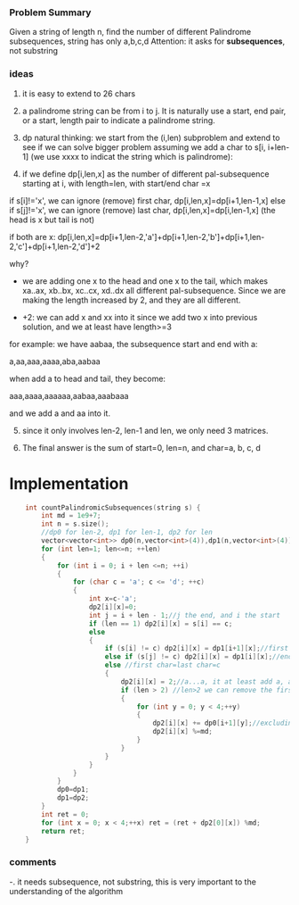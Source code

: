### Problem Summary
Given a string of length n, find the number of different Palindrome subsequences, string has only a,b,c,d
Attention: it asks for **subsequences**, not substring

### ideas
1. it is easy to extend to 26 chars

2. a palindrome string can be from i to j. It is naturally use a start, end pair, or a start, length pair to indicate a palindrome string.

3. dp natural thinking: we start from the (i,len) subproblem and extend to see if we can solve bigger problem
assuming we add a char to s[i, i+len-1] (we use xxxx to indicat the string which is palindrome):

4. if we define dp[i,len,x] as the number of different pal-subsequence starting at i, with length=len, with start/end char =x

if s[i]!='x', we can ignore (remove) first char, dp[i,len,x]=dp[i+1,len-1,x]
else if s[j]!='x', we can ignore (remove) last char, dp[i,len,x]=dp[i,len-1,x] (the head is x but tail is not)

if both are x: 
dp[i,len,x]=dp[i+1,len-2,'a']+dp[i+1,len-2,'b']+dp[i+1,len-2,'c']+dp[i+1,len-2,'d']+2

why?
  - we are adding one x to the head and one x to the tail, which makes xa..ax, xb..bx, xc..cx, xd..dx all different pal-subsequence. Since we are making the length increased by 2, and they are all different.
  
  - +2: we can add x and xx into it since we add two x into previous solution, and we at least have length>=3
  
for example: we have aabaa, the subsequence start and end with a:

a,aa,aaa,aaaa,aba,aabaa

when add a to head and tail, they become:

aaa,aaaa,aaaaaa,aabaa,aaabaaa

and we add a and aa into it.

5. since it only involves len-2, len-1 and len, we only need 3 matrices.

6. The final answer is the sum of start=0, len=n, and char=a, b, c, d

# Implementation
```cpp
    int countPalindromicSubsequences(string s) {
        int md = 1e9+7;
        int n = s.size();
        //dp0 for len-2, dp1 for len-1, dp2 for len
        vector<vector<int>> dp0(n,vector<int>(4)),dp1(n,vector<int>(4)),dp2(n,vector<int>(4));
        for (int len=1; len<=n; ++len) 
        {
            for (int i = 0; i + len <=n; ++i)
            {
                for (char c = 'a'; c <= 'd'; ++c)  
                {
                    int x=c-'a';
                    dp2[i][x]=0;
                    int j = i + len - 1;//j the end, and i the start
                    if (len == 1) dp2[i][x] = s[i] == c;
                    else 
                    {
                        if (s[i] != c) dp2[i][x] = dp1[i+1][x];//first char is not the char looking for, just ignore the first char
                        else if (s[j] != c) dp2[i][x] = dp1[i][x];//end char is not the char looking for, just ignore the last char
                        else //first char=last char=c
                        {
                            dp2[i][x] = 2;//a...a, it at least add a, and aa for just the substring
                            if (len > 2) //len>2 we can remove the first and last char
                            {
                                for (int y = 0; y < 4;++y) 
                                {
                                    dp2[i][x] += dp0[i+1][y];//excluding the first and last character
                                    dp2[i][x] %=md;
                                }
                            }
                        }
                    }
                }
            }
            dp0=dp1;
            dp1=dp2;
        }
        int ret = 0;
        for (int x = 0; x < 4;++x) ret = (ret + dp2[0][x]) %md;
        return ret;
    }
```

### comments
-. it needs subsequence, not substring, this is very important to the understanding of the algorithm




